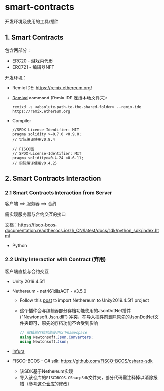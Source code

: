 # smart-contracts

开发环境及使用的工具/插件

## 1. Smart Contracts

包含两部分：

* ERC20 - 游戏内代币
* ERC721 - 编辑器NFT

开发环境：

* Remix IDE: https://remix.ethereum.org/

* [Remixd](https://remix-ide.readthedocs.io/en/latest/remixd.html) command (Remix IDE 连接本地文件夹):

    ```
    remixd -s <absolute-path-to-the-shared-folder> --remix-ide https://remix.ethereum.org
    ```

* Compiler

    ```
    //SPDX-License-Identifier: MIT
    pragma solidity >=0.7.0 <0.9.0;
    // 实际编译使用v0.8.4
    
    // FISCO链
    // SPDX-License-Identifier: MIT
    pragma solidity>=0.4.24 <0.6.11;
    // 实际编译使用v0.4.25
    ```



## 2. Smart Contracts Interaction

### 2.1 Smart Contracts Interaction from Server

客户端 ==> 服务器 ==> 合约

需实现服务器与合约交互的接口

文档：https://fisco-bcos-documentation.readthedocs.io/zh_CN/latest/docs/sdk/python_sdk/index.html

* Python

### 2.2 Unity Interaction with Contract (弃用)

客户端直接与合约交互

* Unity 2019.4.5f1

* [Nethereum](https://github.com/Nethereum/Nethereum) - net461dllsAOT - v3.5.0

  * Follow this [post](https://medium.com/coinmonks/part-1-using-nethereum-in-unity-54e62f7e65d5) to import Nethereum to Unity2019.4.5f1 project

  * 这个插件会与编辑器部分存档功能使用的JsonDotNet插件 ("Newtonsoft.Json.dll") 冲突，在导入插件前删除原先的JsonDotNet文件夹即可，原先的存档功能不会受到影响

    ```c#
    // 编辑器存档功能使用以下namespace
    using Newtonsoft.Json.Converters;
    using Newtonsoft.Json;
    ```

* [Infura](https://infura.io/)

* FISCO-BCOS - C# sdk: https://github.com/FISCO-BCOS/csharp-sdk

  * 该SDK基于Nethereum实现
  * 导入该仓库的`FISCOBCOS.CSharpSdk`文件夹，部分代码需注释掉以消除报错（参考[这个仓库](https://github.com/Chen-Gary/csharp-sdk)的修改）

